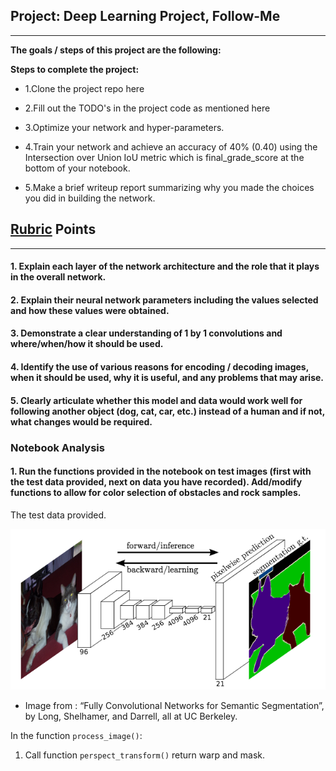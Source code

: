 ## Project: Deep Learning Project, Follow-Me 
---


**The goals / steps of this project are the following:**  

**Steps to complete the project:**

* 1.Clone the project repo here

* 2.Fill out the TODO's in the project code as mentioned here

* 3.Optimize your network and hyper-parameters.

* 4.Train your network and achieve an accuracy of 40% (0.40) using the Intersection over Union IoU metric which is final_grade_score at the bottom of your notebook.

* 5.Make a brief writeup report summarizing why you made the choices you did in building the network.


[//]: # (Image References)

[image1]: ./Image/1.png


## [Rubric](https://review.udacity.com/#!/rubrics/1155/view) Points
---

#### 1. Explain each layer of the network architecture and the role that it plays in the overall network. 

#### 2. Explain their neural network parameters including the values selected and how these values were obtained.

#### 3. Demonstrate a clear understanding of 1 by 1 convolutions and where/when/how it should be used. 

#### 4. Identify the use of various reasons for encoding / decoding images, when it should be used, why it is useful, and any problems that may arise.

#### 5. Clearly articulate whether this model and data would work well for following another object (dog, cat, car, etc.) instead of a human and if not, what changes would be required. 

### Notebook Analysis
#### 1. Run the functions provided in the notebook on test images (first with the test data provided, next on data you have recorded). Add/modify functions to allow for color selection of obstacles and rock samples.

The test data provided.

![alt text][image1]

 * Image from : “Fully Convolutional Networks for Semantic Segmentation”, by Long, Shelhamer, and Darrell, all at UC Berkeley.
 


In the function `process_image()`: 
1. Call function `perspect_transform()` return warp and mask.
